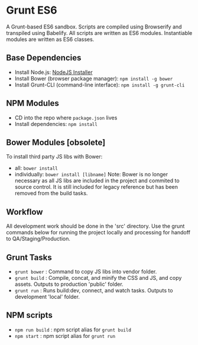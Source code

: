 # Grunt ES6

A Grunt-based ES6 sandbox. Scripts are compiled using Browserify and transpiled using Babelify. All scripts are written as ES6 modules. Instantiable modules are written as ES6 classes.


## Base Dependencies

- Install Node.js: [NodeJS Installer](https://nodejs.org/)
- Install Bower (browser package manager): `npm install -g bower`
- Install Grunt-CLI (command-line interface):  `npm install -g grunt-cli`


## NPM Modules

- CD into the repo where `package.json` lives
- Install dependencies: `npm install`


## Bower Modules [obsolete]

To install third party JS libs with Bower:
- all: `bower install`
- individually: `bower install [libname]`
Note: Bower is no longer necessary as all JS libs are included in the project and commited to source control. It is still included for legacy reference but has been removed from the build tasks.


## Workflow

All development work should be done in the 'src' directory. Use the grunt commands below for running the project locally and processing for handoff to QA/Staging/Production.


## Grunt Tasks

- `grunt bower`   : Command to copy JS libs into vendor folder.
- `grunt build`   : Compile, concat, and minify the CSS and JS, and copy assets. Outputs to production 'public' folder.
- `grunt run`     : Runs build:dev, connect, and watch tasks. Outputs to development 'local' folder.


## NPM scripts

- `npm run build` : npm script alias for `grunt build`
- `npm start`     : npm script alias for `grunt run`
